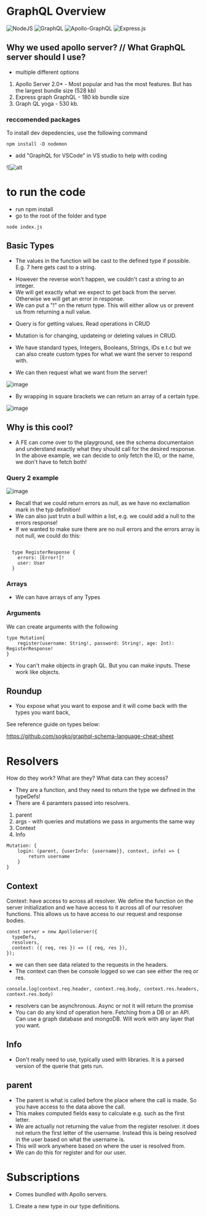 # GraphQL Overview

![NodeJS](https://img.shields.io/badge/node.js-6DA55F?style=for-the-badge&logo=node.js&logoColor=white)
![GraphQL](https://img.shields.io/badge/-GraphQL-E10098?style=for-the-badge&logo=graphql&logoColor=white)
![Apollo-GraphQL](https://img.shields.io/badge/-ApolloGraphQL-311C87?style=for-the-badge&logo=apollo-graphql)
![Express.js](https://img.shields.io/badge/express.js-%23404d59.svg?style=for-the-badge&logo=express&logoColor=%2361DAFB)

## Why we used apollo server? // What GraphQL server should I use?

- multiple different options

1. Apollo Server 2.0\* - Most popular and has the most features. But has the largest bundle size (528 kb)
2. Express graph GraphQL - 180 kb bundle size
3. Graph QL yoga - 530 kb.

### reccomended packages

To install dev depedencies, use the following command

```
npm install -D nodemon
```

- add "GraphQL for VSCode" in VS studio to help with coding

![![alt](./Screenshot%202022-09-25%20at%2011.39.37.png)

# to run the code

- run npm install
- go to the root of the folder and type

```
node index.js
```

## Basic Types

- The values in the function will be cast to the defined type if possible. E.g. 7 here gets cast to a string.

[](/7.png)

- However the reverse won't happen, we couldn't cast a string to an integer.
- We will get exactly what we expect to get back from the server. Otherwise we will get an error in response.
- We can put a "!" on the return type. This will either allow us or prevent us from returning a null value.

[](./NULL.png)

- Query is for getting values. Read operations in CRUD
- Mutation is for changing, updateing or deleting values in CRUD.
- We have standard types, Integers, Booleans, Strings, IDs e.t.c but we can also create custom types for what we want the server to respond with.

- We can then request what we want from the server!

![image](./nut.png)

- By wrapping in square brackets we can return an array of a certain type.

![image](./array.png)

## Why is this cool?

- A FE can come over to the playground, see the schema documentaion and understand exactly what they should call for the desired response. In the above example, we can decide to only fetch the ID, or the name, we don't have to fetch both!

### Query 2 example

![image](./mut2.png)

- Recall that we could return errors as null, as we have no exclamation mark in the typ definition!
- We can also just trutn a bull within a list, e.g. we could add a null to the errors response!
- If we wanted to make sure there are no null errors and the errors array is not null, we could do this:

```

  type RegisterResponse {
    errors: [Error!]!
    user: User
  }
```

### Arrays

- We can have arrays of any Types

### Arguments

We can create arguments with the following

```
type Mutation{
    register(username: String!, password: String!, age: Int): RegisterResponse!
}
```

- You can't make objects in graph QL. But you can make inputs. These work like objects.

## Roundup

- You expose what you want to expose and it will come back with the types you want back,

See reference guide on types below:

https://github.com/sogko/graphql-schema-language-cheat-sheet

# Resolvers

How do they work? What are they? What data can they access?

- They are a function, and they need to return the type we defined in the typeDefs!
- There are 4 paramters passed into resolvers.

1. parent
2. args - with queries and mutations we pass in arguments the same way
3. Context
4. Info

```
Mutation: {
    login: (parent, {userInfo: {username}}, context, info) => {
        return username
    }
}
```
## Context

Context: have access to across all resolver. We define the function on the server initialization and we have access to it across all of our resolver functions.
This allows us to have access to our request and response bodies.

```
const server = new ApolloServer({
  typeDefs,
  resolvers,
  context: ({ req, res }) => ({ req, res }),
});
```

- we can then see data related to the requests in the headers.
- The context can then be console logged so we can see either the req or res.

```
console.log(context.req.header, context.req.body, context.res.headers, context.res.body)
```

- resolvers can be asynchronous. Async or not it will return the promise 
- You can do any kind of operation here. Fetching from a DB or an API. Can use a graph database and mongoDB. Will work with any layer that you want. 

## Info

- Don't really need to use, typically used with libraries. It is a parsed version of the querie that gets run.



## parent

- The parent is what is called before the place where the call is made. So you have access to the data above the call.
- This makes computed fields easy to calculate e.g. such as the first letter.
- We are actually not returning the value from the register resolver. it does not return the first letter of the username. Instead this is being resolved in the user based on what the username is.
- This will work anywhere based on where the user is resolved from.
- We can do this for register and for our user.


# Subscriptions 

- Comes bundled with Apollo servers.

1. Create a new type in our type definitions.
